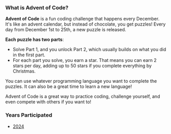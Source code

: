 ### What is Advent of Code?
**Advent of Code** is a fun coding challenge that happens every December. It's like an advent calendar, but instead of chocolate, you get puzzles! Every day from December 1st to 25th, a new puzzle is released.

**Each puzzle has two parts**:

- Solve Part 1, and you unlock Part 2, which usually builds on what you did in the first part.
- For each part you solve, you earn a star. That means you can earn 2 stars per day, adding up to 50 stars if you complete everything by Christmas.

You can use whatever programming language you want to complete the puzzles. It can also be a great time to learn a new language!

Advent of Code is a great way to practice coding, challenge yourself, and even compete with others if you want to!

### Years Participated
- [2024](https://github.com/luddekn/advent-of-code/tree/master/2024)
